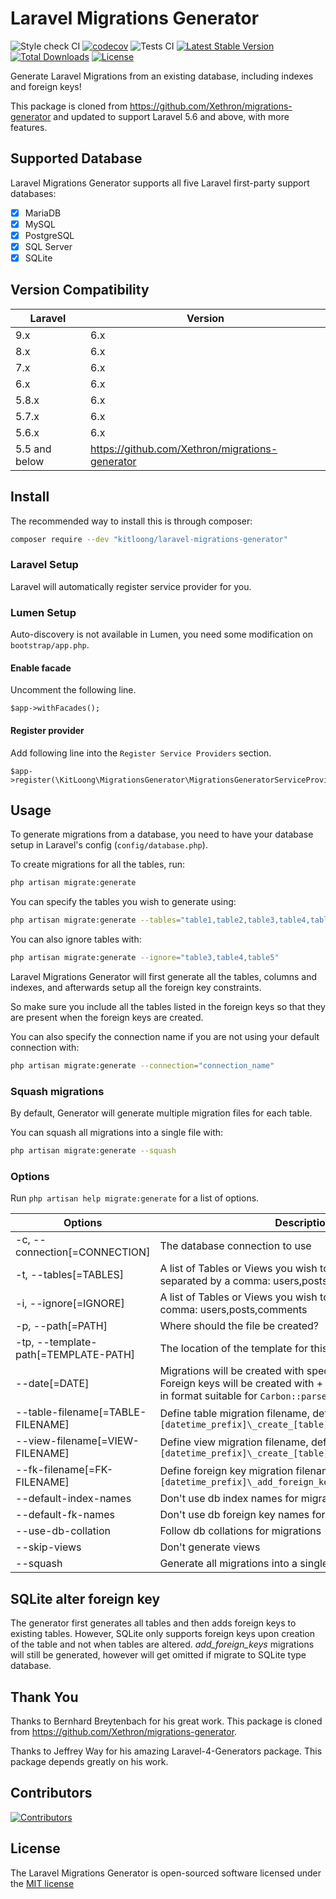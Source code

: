 # Laravel Migrations Generator

![Style check CI](https://github.com/kitloong/laravel-migrations-generator/actions/workflows/check.yml/badge.svg?branch=6.x)
[![codecov](https://codecov.io/gh/kitloong/laravel-migrations-generator/branch/6.x/graph/badge.svg?token=U6ZRDPY6QZ)](https://codecov.io/gh/kitloong/laravel-migrations-generator)
![Tests CI](https://github.com/kitloong/laravel-migrations-generator/actions/workflows/tests.yml/badge.svg?branch=6.x)
[![Latest Stable Version](https://poser.pugx.org/kitloong/laravel-migrations-generator/v/stable.png)](https://packagist.org/packages/kitloong/laravel-migrations-generator)
[![Total Downloads](http://poser.pugx.org/kitloong/laravel-migrations-generator/downloads)](https://packagist.org/packages/kitloong/laravel-migrations-generator)
[![License](https://poser.pugx.org/kitloong/laravel-migrations-generator/license.png)](https://packagist.org/packages/kitloong/laravel-migrations-generator)

Generate Laravel Migrations from an existing database, including indexes and foreign keys!

This package is cloned from https://github.com/Xethron/migrations-generator and updated to support Laravel 5.6 and above, with more features.

## Supported Database

Laravel Migrations Generator supports all five Laravel first-party support databases:

- [x] MariaDB
- [x] MySQL
- [x] PostgreSQL
- [x] SQL Server
- [x] SQLite

## Version Compatibility

|Laravel|Version|
|---|---|
|9.x|6.x|
|8.x|6.x|
|7.x|6.x|
|6.x|6.x|
|5.8.x|6.x|
|5.7.x|6.x|
|5.6.x|6.x|
|5.5 and below|https://github.com/Xethron/migrations-generator|

## Install

The recommended way to install this is through composer:

```bash
composer require --dev "kitloong/laravel-migrations-generator"
```

### Laravel Setup

Laravel will automatically register service provider for you.

### Lumen Setup

Auto-discovery is not available in Lumen, you need some modification on `bootstrap/app.php`.

#### Enable facade

Uncomment the following line.

```
$app->withFacades();
```

#### Register provider

Add following line into the `Register Service Providers` section.

```
$app->register(\KitLoong\MigrationsGenerator\MigrationsGeneratorServiceProvider::class);
```

## Usage

To generate migrations from a database, you need to have your database setup in Laravel's config (`config/database.php`).

To create migrations for all the tables, run:

```bash
php artisan migrate:generate
```

You can specify the tables you wish to generate using:

```bash
php artisan migrate:generate --tables="table1,table2,table3,table4,table5"
```

You can also ignore tables with:

```bash
php artisan migrate:generate --ignore="table3,table4,table5"
```

Laravel Migrations Generator will first generate all the tables, columns and indexes, and afterwards setup all the foreign key constraints.

So make sure you include all the tables listed in the foreign keys so that they are present when the foreign keys are created.

You can also specify the connection name if you are not using your default connection with:

```bash
php artisan migrate:generate --connection="connection_name"
```

### Squash migrations

By default, Generator will generate multiple migration files for each table. 

You can squash all migrations into a single file with:

```bash
php artisan migrate:generate --squash
```

### Options

Run `php artisan help migrate:generate` for a list of options.

|Options|Description|
|---|---|
|-c, --connection[=CONNECTION]|The database connection to use|
|-t, --tables[=TABLES]|A list of Tables or Views you wish to Generate Migrations for separated by a comma: users,posts,comments|
|-i, --ignore[=IGNORE]|A list of Tables or Views you wish to ignore, separated by a comma: users,posts,comments|
|-p, --path[=PATH]|Where should the file be created?|
|-tp, --template-path[=TEMPLATE-PATH]|The location of the template for this generator|
|--date[=DATE]|Migrations will be created with specified date. Views and Foreign keys will be created with + 1 second. Date should be in format suitable for `Carbon::parse`|
|--table-filename[=TABLE-FILENAME]|Define table migration filename, default pattern: `[datetime_prefix]\_create_[table]_table.php`|
|--view-filename[=VIEW-FILENAME]|Define view migration filename, default pattern: `[datetime_prefix]\_create_[table]_view.php`|
|--fk-filename[=FK-FILENAME]|Define foreign key migration filename, default pattern: `[datetime_prefix]\_add_foreign_keys_to_[table]_table.php`|
|--default-index-names|Don\'t use db index names for migrations|
|--default-fk-names|Don\'t use db foreign key names for migrations|
|--use-db-collation|Follow db collations for migrations|
|--skip-views|Don\'t generate views|
|--squash|Generate all migrations into a single file|

## SQLite alter foreign key

The generator first generates all tables and then adds foreign keys to existing tables.
However, SQLite only supports foreign keys upon creation of the table and not when tables are altered.
*_add_foreign_keys_* migrations will still be generated, however will get omitted if migrate to SQLite type database.

## Thank You

Thanks to Bernhard Breytenbach for his great work. This package is cloned from https://github.com/Xethron/migrations-generator.

Thanks to Jeffrey Way for his amazing Laravel-4-Generators package. This package depends greatly on his work.

## Contributors

[![Contributors](https://contrib.rocks/image?repo=kitloong/laravel-migrations-generator)](https://github.com/kitloong/laravel-migrations-generator/graphs/contributors)

## License

The Laravel Migrations Generator is open-sourced software licensed under the [MIT license](http://opensource.org/licenses/MIT)
